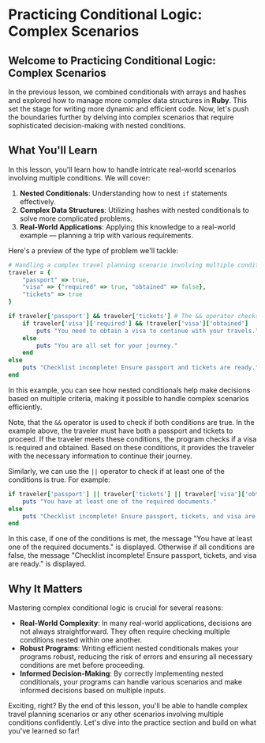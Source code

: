 # Practicing Conditional Logic: Complex Scenarios

## Welcome to Practicing Conditional Logic: Complex Scenarios
In the previous lesson, we combined conditionals with arrays and hashes and explored how to manage more complex data structures in **Ruby**. This set the stage for writing more dynamic and efficient code. Now, let's push the boundaries further by delving into complex scenarios that require sophisticated decision-making with nested conditions.

## What You'll Learn
In this lesson, you'll learn how to handle intricate real-world scenarios involving multiple conditions. We will cover:

1. **Nested Conditionals**: Understanding how to nest `if` statements effectively.
2. **Complex Data Structures**: Utilizing hashes with nested conditionals to solve more complicated problems.
3. **Real-World Applications**: Applying this knowledge to a real-world example — planning a trip with various requirements.

Here's a preview of the type of problem we'll tackle:

```Ruby
# Handling a complex travel planning scenario involving multiple conditions
traveler = {
    "passport" => true,
    "visa" => {"required" => true, "obtained" => false},
    "tickets" => true
}

if traveler['passport'] && traveler['tickets'] # The && operator checks if both conditions are true
    if traveler['visa']['required'] && !traveler['visa']['obtained']
        puts "You need to obtain a visa to continue with your travels."
    else
        puts "You are all set for your journey."
    end
else
    puts "Checklist incomplete! Ensure passport and tickets are ready."
end
```

In this example, you can see how nested conditionals help make decisions based on multiple criteria, making it possible to handle complex scenarios efficiently.

Note, that the `&&` operator is used to check if both conditions are true. In the example above, the traveler must have both a passport and tickets to proceed. If the traveler meets these conditions, the program checks if a visa is required and obtained. Based on these conditions, it provides the traveler with the necessary information to continue their journey.

Similarly, we can use the `||` operator to check if at least one of the conditions is true. For example:

```Ruby
if traveler['passport'] || traveler['tickets'] || traveler['visa']['obtained']
    puts "You have at least one of the required documents."
else
    puts "Checklist incomplete! Ensure passport, tickets, and visa are ready."
end
```

In this case, if one of the conditions is met, the message "You have at least one of the required documents." is displayed. Otherwise if all conditions are false, the message "Checklist incomplete! Ensure passport, tickets, and visa are ready." is displayed.

## Why It Matters
Mastering complex conditional logic is crucial for several reasons:

- **Real-World Complexity**: In many real-world applications, decisions are not always straightforward. They often require checking multiple conditions nested within one another.
- **Robust Programs**: Writing efficient nested conditionals makes your programs robust, reducing the risk of errors and ensuring all necessary conditions are met before proceeding.
- **Informed Decision-Making**: By correctly implementing nested conditionals, your programs can handle various scenarios and make informed decisions based on multiple inputs.

Exciting, right? By the end of this lesson, you'll be able to handle complex travel planning scenarios or any other scenarios involving multiple conditions confidently. Let's dive into the practice section and build on what you've learned so far!
